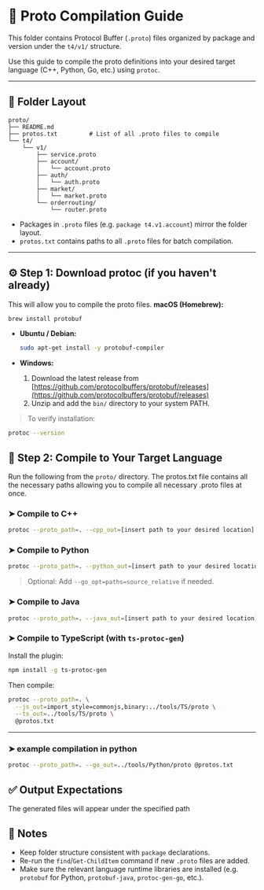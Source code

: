 # 🧬 Proto Compilation Guide

This folder contains Protocol Buffer (`.proto`) files organized by package and version under the `t4/v1/` structure.

Use this guide to compile the proto definitions into your desired target language (C++, Python, Go, etc.) using `protoc`.

---

## 📁 Folder Layout

```
proto/
├── README.md
├── protos.txt         # List of all .proto files to compile
└── t4/
    └── v1/
        ├── service.proto
        ├── account/
        │   └── account.proto
        ├── auth/
        │   └── auth.proto
        ├── market/
        │   └── market.proto
        └── orderrouting/
            └── router.proto
```

- Packages in `.proto` files (e.g. `package t4.v1.account`) mirror the folder layout.
- `protos.txt` contains paths to all `.proto` files for batch compilation.

---

## ⚙️ Step 1: Download protoc (if you haven't already)

This will allow you to compile the proto files. 
**macOS (Homebrew):**
  ```bash
  brew install protobuf
  ```

- **Ubuntu / Debian:**
  ```bash
  sudo apt-get install -y protobuf-compiler
  ```

- **Windows:**
  1. Download the latest release from [https://github.com/protocolbuffers/protobuf/releases](https://github.com/protocolbuffers/protobuf/releases)
  2. Unzip and add the `bin/` directory to your system PATH.

> To verify installation:
```bash
protoc --version
```

## 🚀 Step 2: Compile to Your Target Language

Run the following from the `proto/` directory. The protos.txt file contains all the necessary paths allowing you to compile all necessary .proto files at once.

### ➤ Compile to C++

```bash
protoc --proto_path=. --cpp_out=[insert path to your desired location] @protos.txt
```

### ➤ Compile to Python

```bash
protoc --proto_path=. --python_out=[insert path to your desired location] @protos.txt
```

> Optional: Add `--go_opt=paths=source_relative` if needed.

### ➤ Compile to Java

```bash
protoc --proto_path=. --java_out=[insert path to your desired location] @protos.txt
```

### ➤ Compile to TypeScript (with `ts-protoc-gen`)

Install the plugin:

```bash
npm install -g ts-protoc-gen
```

Then compile:

```bash
protoc --proto_path=. \
  --js_out=import_style=commonjs,binary:../tools/TS/proto \
  --ts_out=../tools/TS/proto \
  @protos.txt
```

---
### ➤ example compilation in python

```bash
protoc --proto_path=. --go_out=../tools/Python/proto @protos.txt
```

## ✅ Output Expectations

The generated files will appear under the specified path

## 🧩 Notes

- Keep folder structure consistent with `package` declarations.
- Re-run the `find`/`Get-ChildItem` command if new `.proto` files are added.
- Make sure the relevant language runtime libraries are installed (e.g. `protobuf` for Python, `protobuf-java`, `protoc-gen-go`, etc.).
